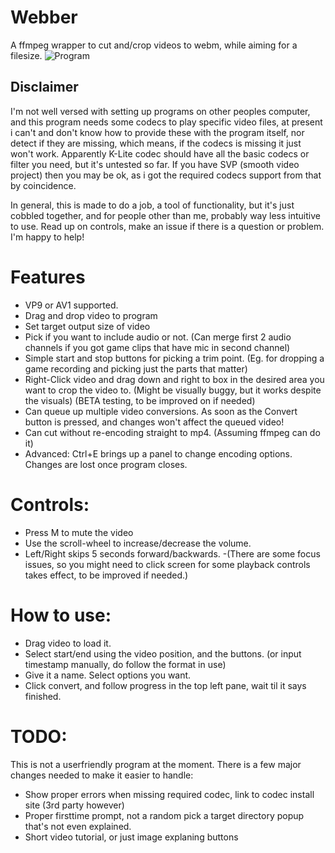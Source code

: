 # Webber
A ffmpeg wrapper to cut and/crop videos to webm, while aiming for a filesize.
![Program](https://i.imgur.com/MUKlhn5.png)

## Disclaimer

I'm not well versed with setting up programs on other peoples computer, and this program needs some codecs to play specific video files, at present i can't and don't know how to provide these with the program itself, nor detect if they are missing, which means, if the codecs is missing it just won't work. Apparently K-Lite codec should have all the basic codecs or filter you need, but it's untested so far. If you have SVP (smooth video project) then you may be ok, as i got the required codecs support from that by coincidence. 

In general, this is made to do a job, a tool of functionality, but it's just cobbled together, and for people other than me, probably way less intuitive to use. Read up on controls, make an issue if there is a question or problem. I'm happy to help! 

# Features
- VP9 or AV1 supported.
- Drag and drop video to program
- Set target output size of video
- Pick if you want to include audio or not. (Can merge first 2 audio channels if you got game clips that have mic in second channel)
- Simple start and stop buttons for picking a trim point. (Eg. for dropping a game recording and picking just the parts that matter)
- Right-Click video and drag down and right to box in the desired area you want to crop the video to. (Might be visually buggy, but it works despite the visuals) (BETA testing, to be improved on if needed)
- Can queue up multiple video conversions. As soon as the Convert button is pressed, and changes won't affect the queued video!
- Can cut without re-encoding straight to mp4. (Assuming ffmpeg can do it)
- Advanced: Ctrl+E brings up a panel to change encoding options. Changes are lost once program closes. 

# Controls: 
- Press M to mute the video
- Use the scroll-wheel to increase/decrease the volume. 
- Left/Right skips 5 seconds forward/backwards. 
-(There are some focus issues, so you might need to click screen for some playback controls takes effect, to be improved if needed.)

# How to use: 
- Drag video to load it. 
- Select start/end using the video position, and the buttons. (or input timestamp manually, do follow the format in use)
- Give it a name. Select options you want. 
- Click convert, and follow progress in the top left pane, wait til it says finished. 

# TODO:

This is not a userfriendly program at the moment. There is a few major changes needed to make it easier to handle:
- Show proper errors when missing required codec, link to codec install site (3rd party however)
- Proper firsttime prompt, not a random pick a target directory popup that's not even explained. 
- Short video tutorial, or just image explaning buttons
